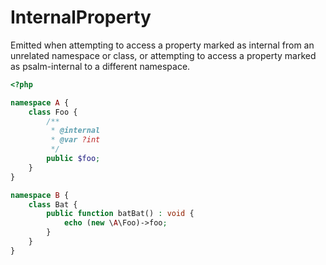 # InternalProperty

Emitted when attempting to access a property marked as internal from an unrelated namespace or class, or attempting
to access a property marked as psalm-internal to a different namespace.

```php
<?php

namespace A {
    class Foo {
        /**
         * @internal
         * @var ?int
         */
        public $foo;
    }
}

namespace B {
    class Bat {
        public function batBat() : void {
            echo (new \A\Foo)->foo;
        }
    }
}
```
